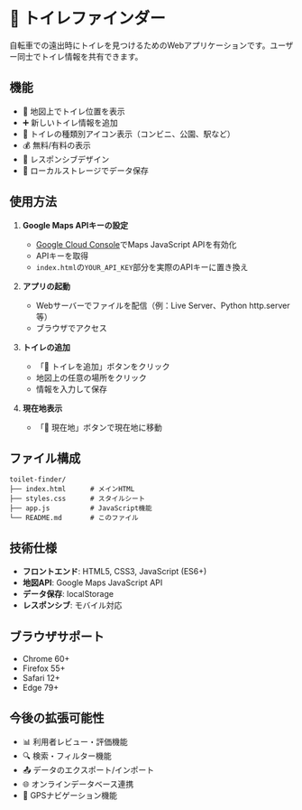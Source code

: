 # 🚻 トイレファインダー

自転車での遠出時にトイレを見つけるためのWebアプリケーションです。ユーザー同士でトイレ情報を共有できます。

## 機能

- 📍 地図上でトイレ位置を表示
- ➕ 新しいトイレ情報を追加
- 🏪 トイレの種類別アイコン表示（コンビニ、公園、駅など）
- 💰 無料/有料の表示
- 📱 レスポンシブデザイン
- 💾 ローカルストレージでデータ保存

## 使用方法

1. **Google Maps APIキーの設定**
   - [Google Cloud Console](https://console.cloud.google.com/)でMaps JavaScript APIを有効化
   - APIキーを取得
   - `index.html`の`YOUR_API_KEY`部分を実際のAPIキーに置き換え

2. **アプリの起動**
   - Webサーバーでファイルを配信（例：Live Server、Python http.server等）
   - ブラウザでアクセス

3. **トイレの追加**
   - 「📍 トイレを追加」ボタンをクリック
   - 地図上の任意の場所をクリック
   - 情報を入力して保存

4. **現在地表示**
   - 「📍 現在地」ボタンで現在地に移動

## ファイル構成

```
toilet-finder/
├── index.html      # メインHTML
├── styles.css      # スタイルシート
├── app.js          # JavaScript機能
└── README.md       # このファイル
```

## 技術仕様

- **フロントエンド**: HTML5, CSS3, JavaScript (ES6+)
- **地図API**: Google Maps JavaScript API
- **データ保存**: localStorage
- **レスポンシブ**: モバイル対応

## ブラウザサポート

- Chrome 60+
- Firefox 55+
- Safari 12+
- Edge 79+

## 今後の拡張可能性

- 📊 利用者レビュー・評価機能
- 🔍 検索・フィルター機能
- 📤 データのエクスポート/インポート
- 🌐 オンラインデータベース連携
- 📍 GPSナビゲーション機能
